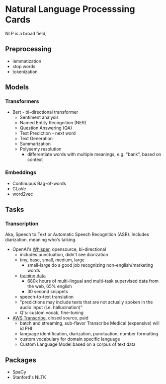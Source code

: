 # Natural Language Processsing Cards
NLP is a broad field,

## Preprocessing
- lemmatization
- stop words
- tokenization

## Models
### Transformers
- Bert - bi-directional transformer
  - Sentiment analysis
  - Named Entity Recognition (NER)
  - Question Answering (QA)
  - Text Prediction - next word
  - Text Generation
  - Summarization
  - Polysemy resolution 
    - differentiate words with multiple meanings, e.g. "bank", based on context



### Embeddings
- Continuous Bag-of-words
- GLoVe
- word2vec

## Tasks

### Transcription 
Aka, Speech to Text or Automatic Speech Recognition (ASR). Includes diarization, meaning who's talking.
- OpenAI's [Whisper](https://openai.com/blog/whisper/), opensource, bi-directional
  - includes punctuation, didn't see diarization
  - tiny, base, small, medium, large
    - small-large do a good job recognizing non-english/marketing words
  - [training data](https://github.com/openai/whisper/blob/main/model-card.md#training-data)
    - 680k hours of multi-lingual and multi-task supervised data from the web, 65% english
    - 30 second snippets
  - speech-to-text translation
  - "predictions may include texts that are not actually spoken in the audio input (i.e. hallucination)"
  - Q's: custom vocab, fine-tuning
- [AWS Transcribe](https://aws.amazon.com/transcribe/), closed source, paid
  - batch and streaming, sub-flavor Transcribe Medical (expensive) will id PHI
  - language identification, diarization, punctuation, number formatting
  - custom vocabulary for domain specific language
  - Custom Language Model based on a corpus of text data

<!-- TODO: text EDA, Language Recognition,  NER, Sentiment Analysis, Question Answering, Summarization -->


## Packages
- SpaCy
- Stanford's NLTK
